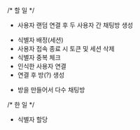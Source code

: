 /* 할 일 */

* 사용자 랜덤 연결 후 두 사용자 간 채팅방 생성
 - 식별자 배정(세션)
 - 사용자 접속 종료 시 토큰 및 세션 삭제
 - 식별자 중복 체크
 - 인식한 사용자 연결
 - 연결 후 방(?) 생성
* 방을 만들어서 다수 채팅방

/* 한 일 */
 - 식별자 할당